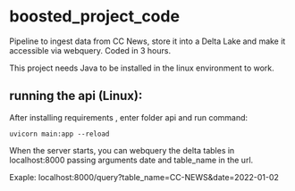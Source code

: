 # boosted_project_code
Pipeline to ingest data from CC News, store it into a Delta Lake and make it accessible via webquery. Coded in 3 hours.

This project needs Java to be installed in the linux environment to work.

## running the api (Linux):
After installing requirements , enter folder  api and run command:

```console
uvicorn main:app --reload
```

When the server starts, you can webquery the delta tables in localhost:8000 passing arguments date and table_name in the url.

Exaple: localhost:8000/query?table_name=CC-NEWS&date=2022-01-02